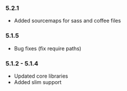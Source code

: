 ### 5.2.1

  * Added sourcemaps for sass and coffee files
  
### 5.1.5

* Bug fixes (fix require paths)

### 5.1.2 - 5.1.4

* Updated core libraries
* Added slim support